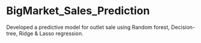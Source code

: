 # BigMarket_Sales_Prediction
Developed a predictive model for outlet sale using Random forest, Decision-tree, Ridge &amp; Lasso regression.
